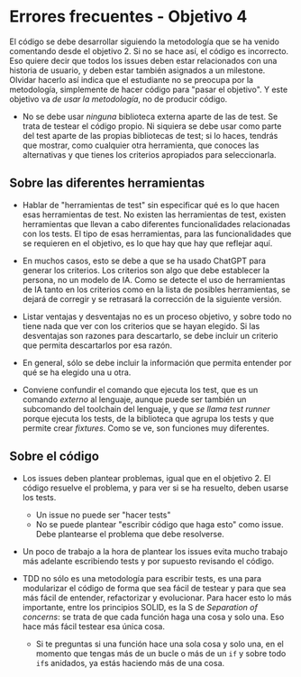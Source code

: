 # Errores frecuentes - Objetivo 4

El código se debe desarrollar siguiendo la metodología que se ha venido
comentando desde el objetivo 2. Si no se hace así, el código es incorrecto. Eso
quiere decir que todos los issues deben estar relacionados con una historia de
usuario, y deben estar también asignados a un milestone. Olvidar hacerlo así
indica que el estudiante no se preocupa por la metodología, simplemente de hacer
código para "pasar el objetivo". Y este objetivo va *de usar la metodología*, no
de producir código.

- No se debe usar *ninguna* biblioteca externa aparte de las de test. Se trata
  de testear el código propio. Ni siquiera se debe usar como parte del test
  aparte de las propias bibliotecas de test; si lo haces, tendrás que mostrar,
  como cualquier otra herramienta, que conoces las alternativas y que tienes los
  criterios apropiados para seleccionarla.

## Sobre las diferentes herramientas

- Hablar de "herramientas de test" sin especificar qué es lo que hacen esas
  herramientas de test. No existen las herramientas de test, existen
  herramientas que llevan a cabo diferentes funcionalidades relacionadas con los
  tests. El tipo de esas herramientas, para las funcionalidades que se requieren
  en el objetivo, es lo que hay que hay que reflejar aquí.

- En muchos casos, esto se debe a que se ha usado ChatGPT para generar los
  criterios. Los criterios son algo que debe establecer la persona, no un modelo
  de IA. Como se detecte el uso de herramientas de IA tanto en los criterios
  como en la lista de posibles herramientas, se dejará de corregir y se
  retrasará la corrección de la siguiente versión.

- Listar ventajas y desventajas no es un proceso objetivo, y sobre todo no tiene
  nada que ver con los criterios que se hayan elegido. Si las desventajas son
  razones para descartarlo, se debe incluir un criterio que permita descartarlos
  por esa razón.

- En general, sólo se debe incluir la información que permita entender por qué
  se ha elegido una u otra.

- Conviene confundir el comando que ejecuta los test, que es un comando
  *externo* al lenguaje, aunque puede ser también un subcomando del toolchain
  del lenguaje, y que *se llama test runner* porque ejecuta los tests, de la
  biblioteca que agrupa los tests y que permite crear *fixtures*. Como se ve,
  son funciones muy diferentes.

## Sobre el código

- Los issues deben plantear problemas, igual que en el objetivo 2. El código
  resuelve el problema, y para ver si se ha resuelto, deben usarse los tests.
  - Un issue no puede ser "hacer tests"
  - No se puede plantear "escribir código que haga esto" como issue. Debe
    plantearse el problema que debe resolverse.
- Un poco de trabajo a la hora de plantear los issues evita mucho trabajo más
  adelante escribiendo tests y por supuesto revisando el código.

- TDD no sólo es una metodología para escribir tests, es una para modularizar el
  código de forma que sea fácil de testear y para que sea más fácil de entender,
  refactorizar y evolucionar. Para hacer esto lo más importante, entre los
  principios SOLID, es la S de *Separation of concerns*: se trata de que cada
  función haga una cosa y solo una. Eso hace más fácil testear esa única cosa.
  - Si te preguntas si una función hace una sola cosa y solo una, en el momento
    que tengas más de un bucle o más de un `if` y sobre todo `if`s anidados, ya
    estás haciendo más de una cosa.
